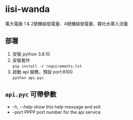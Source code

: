 # iisi-wanda
萬大電廠 1 &amp; 2號機組發電量、4號機組發電量、霧社水庫入流量

## 部署  
1. 安裝 python 3.8.10 
2. 安裝套件  
  `pip install -r requirements.txt`  
4. 啟動 api 服務，預設 port:8100  
  `python api.pyc` 
    
## `api.pyc` 可帶參數  
* -h, --help  show this help message and exit  
* -port PPPP  port number for the api service  
